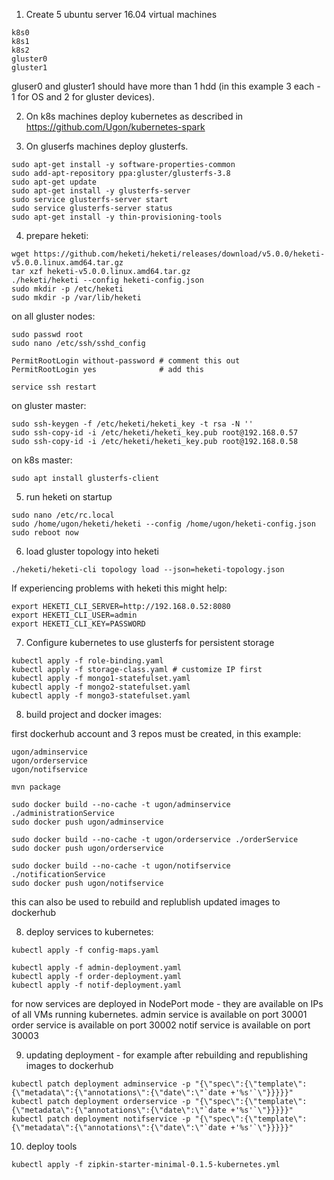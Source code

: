 1. Create 5 ubuntu server 16.04 virtual machines
```
k8s0
k8s1
k8s2
gluster0
gluster1
```

gluser0 and gluster1 should have more than 1 hdd (in this example 3 each - 1 for OS and 2 for gluster devices).

2. On k8s machines deploy kubernetes as described in https://github.com/Ugon/kubernetes-spark

3. On gluserfs machines deploy glusterfs.

```
sudo apt-get install -y software-properties-common
sudo add-apt-repository ppa:gluster/glusterfs-3.8
sudo apt-get update
sudo apt-get install -y glusterfs-server
sudo service glusterfs-server start
sudo service glusterfs-server status
sudo apt-get install -y thin-provisioning-tools
```


4. prepare heketi:
```
wget https://github.com/heketi/heketi/releases/download/v5.0.0/heketi-v5.0.0.linux.amd64.tar.gz
tar xzf heketi-v5.0.0.linux.amd64.tar.gz 
./heketi/heketi --config heketi-config.json 
sudo mkdir -p /etc/heketi
sudo mkdir -p /var/lib/heketi
```

on all gluster nodes:
```
sudo passwd root
sudo nano /etc/ssh/sshd_config
```

```
PermitRootLogin without-password # comment this out
PermitRootLogin yes              # add this
```

```
service ssh restart
```

on gluster master:
```
sudo ssh-keygen -f /etc/heketi/heketi_key -t rsa -N ''
sudo ssh-copy-id -i /etc/heketi/heketi_key.pub root@192.168.0.57
sudo ssh-copy-id -i /etc/heketi/heketi_key.pub root@192.168.0.58
```

on k8s master:
```
sudo apt install glusterfs-client
```

5. run heketi on startup

```
sudo nano /etc/rc.local
sudo /home/ugon/heketi/heketi --config /home/ugon/heketi-config.json
sudo reboot now
```

6. load gluster topology into heketi
```
./heketi/heketi-cli topology load --json=heketi-topology.json
```

If experiencing problems with heketi this might help:
```
export HEKETI_CLI_SERVER=http://192.168.0.52:8080
export HEKETI_CLI_USER=admin
export HEKETI_CLI_KEY=PASSWORD
```

7. Configure kubernetes to use glusterfs for persistent storage
```
kubectl apply -f role-binding.yaml
kubectl apply -f storage-class.yaml # customize IP first
kubectl apply -f mongo1-statefulset.yaml 
kubectl apply -f mongo2-statefulset.yaml 
kubectl apply -f mongo3-statefulset.yaml 
```

8. build project and docker images:

first dockerhub account and 3 repos must be created, in this example:
```
ugon/adminservice
ugon/orderservice
ugon/notifservice
```

```
mvn package      

sudo docker build --no-cache -t ugon/adminservice ./administrationService
sudo docker push ugon/adminservice  

sudo docker build --no-cache -t ugon/orderservice ./orderService
sudo docker push ugon/orderservice  

sudo docker build --no-cache -t ugon/notifservice ./notificationService
sudo docker push ugon/notifservice  
```

this can also be used to rebuild and replublish updated images to dockerhub

8. deploy services to kubernetes:
```
kubectl apply -f config-maps.yaml

kubectl apply -f admin-deployment.yaml
kubectl apply -f order-deployment.yaml
kubectl apply -f notif-deployment.yaml
```

for now services are deployed in NodePort mode - they are available on IPs of all VMs running kubernetes.
admin service is available on port 30001
order service is available on port 30002
notif service is available on port 30003
 
 
9. updating deployment - for example after rebuilding and republishing images to dockerhub
```
kubectl patch deployment adminservice -p "{\"spec\":{\"template\":{\"metadata\":{\"annotations\":{\"date\":\"`date +'%s'`\"}}}}}"
kubectl patch deployment orderservice -p "{\"spec\":{\"template\":{\"metadata\":{\"annotations\":{\"date\":\"`date +'%s'`\"}}}}}"
kubectl patch deployment notifservice -p "{\"spec\":{\"template\":{\"metadata\":{\"annotations\":{\"date\":\"`date +'%s'`\"}}}}}"
```

10. deploy tools
```
kubectl apply -f zipkin-starter-minimal-0.1.5-kubernetes.yml

```
